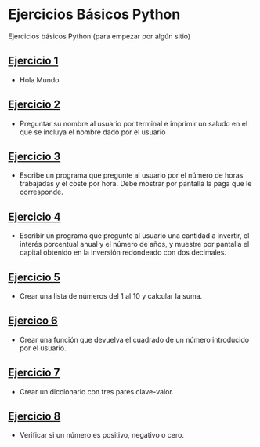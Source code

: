 # Ejercicios Básicos Python

Ejercicios básicos Python (para empezar por algún sitio)

## [Ejercicio 1](./Ejercicio-1)

- Hola Mundo

## [Ejercicio 2](./Ejercicio-2)

- Preguntar su nombre al usuario por terminal e imprimir un saludo en el que se incluya el nombre dado por el usuario

## [Ejercicio 3](./Ejercicio-3)

- Escribe un programa que pregunte al usuario por el número de horas trabajadas y el coste por hora. Debe mostrar por pantalla la paga que le corresponde. 

## [Ejercicio 4](./Ejercicio-4)

- Escribir un programa que pregunte al usuario una cantidad a invertir, el interés porcentual anual y el número de años, 
y muestre por pantalla el capital obtenido en la inversión redondeado con dos decimales.

## [Ejercicio 5](./Ejercicio-5)

- Crear una lista de números del 1 al 10 y calcular la suma.

## [Ejercico 6](./Ejercicio-6)

- Crear una función que devuelva el cuadrado de un número introducido por el usuario.

## [Ejercicio 7](./Ejercicio-7)

- Crear un diccionario con tres pares clave-valor.

## [Ejercicio 8](./Ejercicio-8)

- Verificar si un número es positivo, negativo o cero.